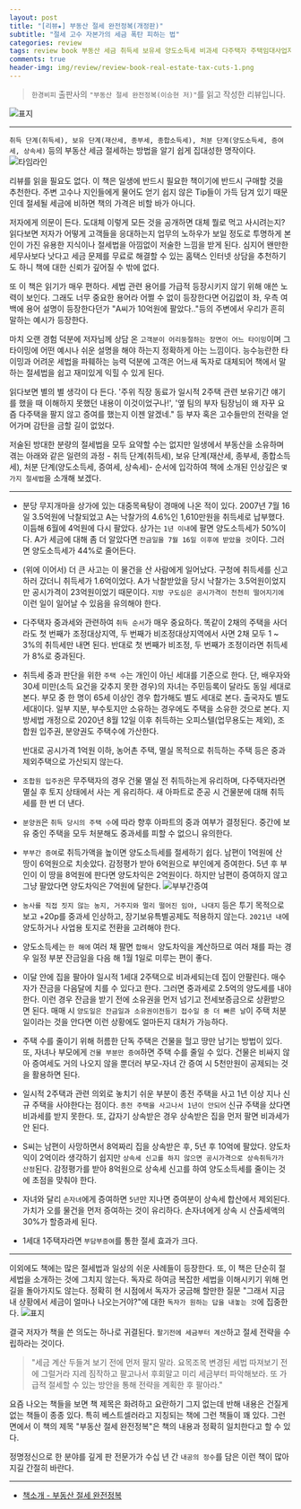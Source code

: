 ```yaml
---  
layout: post  
title: "[리뷰★] 부동산 절세 완전정복(개정판)"  
subtitle: "절세 고수 자본가의 세금 폭탄 피하는 법"  
categories: review 
tags: review book 부동산 세금 취득세 보유세 양도소득세 비과세 다주택자 주택임대사업자 종합소득세 증여세 상속세     
comments: true  
header-img: img/review/review-book-real-estate-tax-cuts-1.png
---  
```

  
> `한경비피` 출판사의 `"부동산 절세 완전정복(이승현 저)"`를 읽고 작성한 리뷰입니다.  

![표지](https://telegeam.github.io/assets/img/review/review-book-real-estate-tax-cuts-1.png)  

---
`취득 단계(취득세), 보유 단계(재산세, 종부세, 종합소득세), 처분 단계(양도소득세, 증여세, 상속세)` 등의 부동산 세금 절세하는 방법을 알기 쉽게 집대성한 명작이다. 
![타임라인](https://telegeam.github.io/assets/img/review/review-book-real-estate-tax-cuts-2.png)  

리뷰를 읽을 필요도 없다. 이 책은 일생에 반드시 필요한 책이기에 반드시 구매할 것을 추천한다. 주변 고수나 지인들에게 물어도 얻기 쉽지 않은 Tip들이 가득 담겨 있기 때문인데 절세될 세금에 비하면 책의 가격은 비할 바가 아니다.

저자에게 의문이 든다. 도대체 이렇게 모든 것을 공개하면 대체 뭘로 먹고 사시려는지? 읽다보면 저자가 어떻게 고객들을 응대하는지 업무의 노하우가 보일 정도로 투명하게 본인이 가진 유용한 지식이나 절세법을 아낌없이 저술한 느낌을 받게 된다. 심지어 왠만한 세무사보다 낫다고 세금 문제를 무료로 해결할 수 있는 홈택스 인터넷 상담을 추천하기도 하니 책에 대한 신뢰가 깊어질 수 밖에 없다.

또 이 책은 읽기가 매우 편하다. 세법 관련 용어를 가급적 등장시키지 않기 위해 애쓴 노력이 보인다. 그래도 너무 중요한 용어라 어쩔 수 없이 등장한다면 어김없이 좌, 우측 여백에 용어 설명이 등장한다던가 "A씨가 10억원에 팔았다.."등의 주변에서 우리가 흔히 말하는 예시가 등장한다. 

마치 오랜 경험 덕분에 저자님께 상담 온 `고객분이 어리둥절하는 장면이 어느 타이밍`이며 그 타이밍에 어떤 예시나 쉬운 설명을 해야 하는지 정확하게 아는 느낌이다. 능수능란한 타이밍과 어려운 세법을 파훼하는 능력 덕분에 고객은 어느새 독자로 대체되어 책에서 말하는 절세법을 쉽고 재미있게 익힐 수 있게 된다.

읽다보면 별의 별 생각이 다 든다. '주위 직장 동료가 일시적 2주택 관련 보유기간 얘기를 했을 때 이해하지 못했던 내용이 이것이었구나!', '옆 팀의 부자 팀장님이 왜 자꾸 요즘 다주택을 팔지 않고 증여를 했는지 이젠 알겠네." 등 부자 혹은 고수들만의 전략을 얻어가며 감탄을 금할 길이 없었다. 

저술된 방대한 분량의 절세법을 모두 요약할 수는 없지만 일생에서 부동산을 소유하며 겪는 아래와 같은 일련의 과정 - 취득 단계(취득세), 보유 단계(재산세, 종부세, 종합소득세), 처분 단계(양도소득세, 증여세, 상속세)- 순서에 입각하여 책에 소개된 인상깊은 `몇가지 절세법`을 소개해 보겠다.

---

* 분당 무지개마을 상가에 있는 대중목욕탕이 경매에 나온 적이 있다. 2007년 7월 16일 3.5억원에 낙찰되었고 A는 낙찰가의 4.6%인 1,610만원을 취득세로 납부했다. 이듬해 6월에 4억원에 다시 팔았다. 상가는 `1년 이내`에 팔면 양도소득세가 50%이다. A가 세금에 대해 좀 더 알았다면 `잔금일을 7월 16일 이후에 받았을 것`이다. 그러면 양도소득세가 44%로 줄어든다.

* (위에 이어서) 더 큰 사고는 이 물건을 산 사람에게 일어났다. 구청에 취득세를 신고하러 갔더니 취득세가 1.6억이었다. A가 낙찰받았을 당시 낙찰가는 3.5억원이었지만 공시가격이 23억원이었기 때문이다. `지방 구도심은 공시가격이 천천히 떨어지기에` 이런 일이 일어날 수 있음을 유의해야 한다.

* 다주택자 중과세와 관련하여 `취득 순서`가 매우 중요하다. 똑같이 2채의 주택을 사더라도 첫 번째가 조정대상지역, 두 번째가 비조정대상지역에서 사면 2채 모두 1 ~ 3%의 취득세만 내면 된다. 반대로 첫 번째가 비조정, 두 번째가 조정이라면 취득세가 8%로 중과된다.

* 취득세 중과 판단을 위한 `주택 수`는 개인이 아닌 세대를 기준으로 한다. 단, 배우자와 30세 미만(소득 요건을 갖추지 못한 경우)의 자녀는 주민등록이 달라도 동일 세대로 본다. 부모 중 한 명이 65세 이상인 경우 합가해도 별도 세대로 본다. 출국자도 별도 세대이다. 일부 지분, 부수토지만 소유하는 경우에도 주택을 소유한 것으로 본다. 지방세법 개정으로 2020년 8월 12일 이후 취득하는 오피스텔(업무용도는 제외), 조합원 입주권, 분양권도 주택수에 가산한다. 

  반대로 공시가격 1억원 이하, 농어촌 주택, 멸실 목적으로 취득하는 주택 등은 중과제외주택으로 가산되지 않는다.

* `조합원 입주권`은 무주택자의 경우 건물 멸실 전 취득하는게 유리하며, 다주택자라면 멸실 후 토지 상태에서 사는 게 유리하다. 새 아파트로 준공 시 건물분에 대해 취득세를 한 번 더 낸다.

* `분양권`은 `취득 당시의 주택 수`에 따라 향후 아파트의 중과 여부가 결정된다. 중간에 보유 중인 주택을 모두 처분해도 중과세를 피할 수 없으니 유의한다.

* `부부간 증여`로 취득가액을 높이면 양도소득세를 절세하기 쉽다. 남편이 1억원에 산 땅이 6억원으로 치솟았다. 감정평가 받아 6억원으로 부인에게 증여한다. 5년 후 부인이 이 땅을 8억원에 판다면 양도차익은 2억원이다. 하지만 남편이 증여하지 않고 그냥 팔았다면 양도차익은 7억원에 달한다. 
  ![부부간증여](https://telegeam.github.io/assets/img/review/review-book-real-estate-tax-cuts-3.png)  

* `농사를 직접 짓지 않는 농지, 거주지와 멀리 떨어진 임야, 나대지` 등은 투기 목적으로 보고 +20p를 중과세 인상하고, 장기보유특별공제도 적용하지 않는다. `2021년 내`에 양도하거나 사업용 토지로 전환을 고려해야 한다.

* 양도소득세는 `한 해에` 여러 채 팔면 `합해서 `양도차익을 계산하므로 여러 채를 파는 경우 일정 부분 잔금일을 다음 해 1월 1일로 미루는 편이 좋다.

* 이달 안에 집을 팔아야 일시적 1세대 2주택으로 비과세되는데 집이 안팔린다. 매수자가 잔금을 다음달에 치를 수 있다고 한다. 그러면 중과세로 2.5억의 양도세를 내야 한다. 이런 경우 잔금을 받기 전에 소유권을 먼저 넘기고 전세보증금으로 상환받으면 된다. 매매 시 `양도일은 잔금일과 소유권이전등기 접수일 중 더 빠른 날`이 주택 처분일이라는 것을 안다면 이런 상황에도 얼마든지 대처가 가능하다.

* 주택 수를 줄이기 위해 허름한 단독 주택은 건물을 헐고 땅만 남기는 방법이 있다. 또, 자녀나 부모에게 `건물 부분만 증여`하면 주택 수를 줄일 수 있다. 건물은 비싸지 않아 증여세도 거의 나오지 않을 뿐더러 부모-자녀 간 증여 시 5천만원이 공제되는 것을 활용하면 된다.

* 일시적 2주택과 관련 의외로 놓치기 쉬운 부분이 종전 주택을 사고 1년 이상 지나 신규 주택을 사야한다는 점이다. `종전 주택을 사고나서 1년이 안되어` 신규 주택을 샀다면 비과세를 받지 못한다. 또, 갑자기 상속받은 경우 상속받은 집을 먼저 팔면 비과세가 안 된다.

* S씨는 남편이 사망하면서 8억짜리 집을 상속받은 후, 5년 후 10억에 팔았다. 양도차익이 2억이라 생각하기 쉽지만 `상속세 신고를 하지 않으면 공시가격으로 상속취득가가 산정`된다. 감정평가를 받아 8억원으로 상속세 신고를 하여 양도소득세를 줄이는 것에 초점을 맞춰야 한다.

* 자녀와 달리 `손자녀`에게 증여하면 `5년`만 지나면 증여분이 상속세 합산에서 제외된다. 가치가 오를 물건을 먼저 증여하는 것이 유리하다. 손자녀에게 상속 시 산출세액의 30%가 할증과세 된다. 

* 1세대 1주택자라면 `부담부증여`를 통한 절세 효과가 크다. 

---

이외에도 책에는 많은 절세법과 일상의 쉬운 사례들이 등장한다. 또, 이 책은 단순히 절세법을 소개하는 것에 그치지 않는다. 독자로 하여금 복잡한 세법을 이해시키기 위해 먼 길을 돌아가지도 않는다. 정확히 현 시점에서 독자가 궁금해 할만한 질문 "그래서 지금 내 상황에서 세금이 얼마나 나오는거야?"에 대한 `독자가 원하는 답을 내놓는 것`에 집중한다.
![표지](https://telegeam.github.io/assets/img/review/review-book-real-estate-tax-cuts-4.png)  

결국 저자가 책을 쓴 의도는 하나로 귀결된다. `팔기전에 세금부터 계산`하고 절세 전략을 수립하라는 것이다.

> "세금 계산 두들겨 보기 전에 먼저 팔지 말라. 요목조목 변경된 세법 따져보기 전에 그럴거라 지레 짐작하고 팔고나서 후회말고 미리 세금부터 파악해보라. 또 가급적 절세할 수 있는 방안을 통해 전략을 계획한 후 팔아라." 

요즘 나오는 책들을 보면 책 제목은 화려하고 요란하기 그지 없는데 반해 내용은 건질게 없는 책들이 종종 있다. 특히 베스트셀러라고 지칭되는 책에 그런 책들이 꽤 있다. 그런면에서 이 책의 제목 "부동산 절세 완전정복"은 책의 내용과 정확히 일치한다고 할 수 있다.

정명정신으로 한 분야를 깊게 판 전문가가 수십 년 간 `내공의 정수`를 담은 이런 책이 많아지길 간절히 바란다.

---

* [책소개 - 부동산 절세 완전정복](http://www.yes24.com/Product/Goods/102414250)


